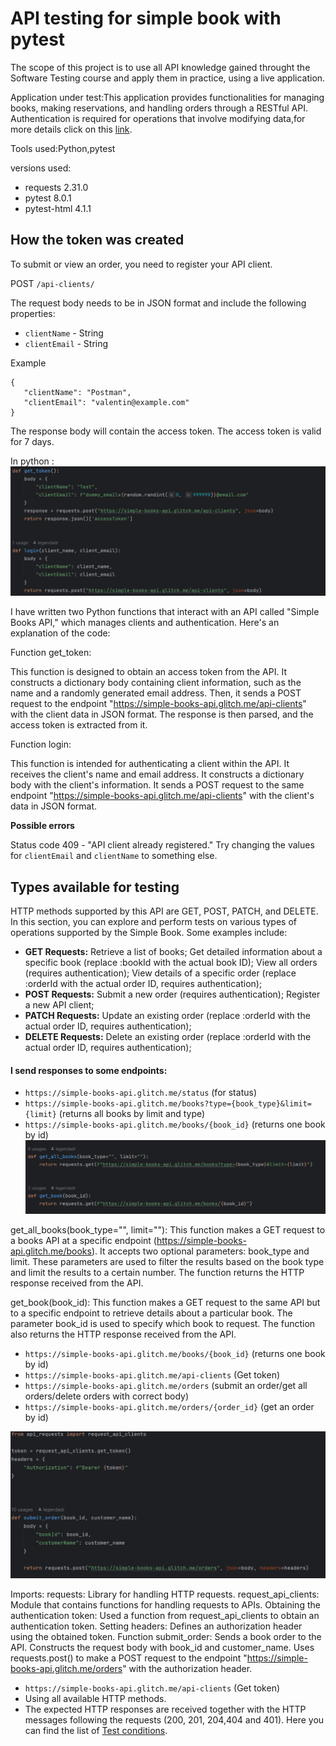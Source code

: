 # API testing for simple book with pytest

The scope of this project is to use all API knowledge gained throught the Software Testing course and apply them in practice, using a live application.

Application under test:This application provides functionalities for managing books, making reservations, and handling orders through a RESTful API. Authentication is required for operations that involve modifying data,for more details click on this [link](https://github.com/vdespa/introduction-to-postman-course/blob/main/simple-books-api.md).

Tools used:Python,pytest

versions used:
- requests 2.31.0
- pytest 8.0.1
- pytest-html 4.1.1

## How the token was created
To submit or view an order, you need to register your API client.

POST `/api-clients/`

The request body needs to be in JSON format and include the following properties:

 - `clientName` - String
 - `clientEmail` - String

 Example

 ```
 {
    "clientName": "Postman",
    "clientEmail": "valentin@example.com"
}
 ```

The response body will contain the access token. The access token is valid for 7 days.

In python :
![Screenhot code python ](https://github.com/AdrianPricopie/Python-API-Testing-/blob/main/Screenshots/Token.png)

I have written two Python functions that interact with an API called "Simple Books API," which manages clients and authentication. Here's an explanation of the code:

Function get_token:

This function is designed to obtain an access token from the API.
It constructs a dictionary body containing client information, such as the name and a randomly generated email address.
Then, it sends a POST request to the endpoint "https://simple-books-api.glitch.me/api-clients" with the client data in JSON format.
The response is then parsed, and the access token is extracted from it.

Function login:

This function is intended for authenticating a client within the API.
It receives the client's name and email address.
It constructs a dictionary body with the client's information.
It sends a POST request to the same endpoint "https://simple-books-api.glitch.me/api-clients" with the client's data in JSON format.


**Possible errors**

Status code 409 - "API client already registered." Try changing the values for `clientEmail` and `clientName` to something else.

## Types available for testing

HTTP methods supported by this API are GET, POST, PATCH, and DELETE. In this section, you can explore and perform tests on various types of operations supported by the  Simple Book. Some examples include:

- **GET Requests:**
   Retrieve a list of books;
   Get detailed information about a specific book (replace :bookId with the actual book ID);
   View all orders (requires authentication);
   View details of a specific order (replace :orderId with the actual order ID, requires authentication);
- **POST Requests:**
   Submit a new order (requires authentication);
   Register a new API client;
- **PATCH Requests:** Update an existing order (replace :orderId with the actual order ID, requires authentication);
- **DELETE Requests:** Delete an existing order (replace :orderId with the actual order ID, requires authentication);


#### I send responses to some endpoints:
- `https://simple-books-api.glitch.me/status` (for status)
- `https://simple-books-api.glitch.me/books?type={book_type}&limit={limit}` (returns all books by limit and type)
- `https://simple-books-api.glitch.me/books/{book_id}` (returns one book by id)
 ![Screenhot code python ](https://github.com/AdrianPricopie/Python-API-Testing-/blob/main/Screenshots/request%20books.png)
 
get_all_books(book_type="", limit=""): This function makes a GET request to a books API at a specific endpoint (https://simple-books-api.glitch.me/books). It accepts two optional parameters: book_type and limit. These parameters are used to filter the results based on the book type and limit the results to a certain number. The function returns the HTTP response received from the API.

get_book(book_id): This function makes a GET request to the same API but to a specific endpoint to retrieve details about a particular book. The parameter book_id is used to specify which book to request. The function also returns the HTTP response received from the API.

  
- `https://simple-books-api.glitch.me/books/{book_id}` (returns one book by id)
- `https://simple-books-api.glitch.me/api-clients` (Get token)
- `https://simple-books-api.glitch.me/orders` (submit an order/get all orders/delete orders with correct body)
- `https://simple-books-api.glitch.me/orders/{order_id}` (get an order by id)

 ![Screenhot code python ](https://github.com/AdrianPricopie/Python-API-Testing-/blob/main/Screenshots/request%20order%20%232.png)

 Imports:
requests: Library for handling HTTP requests.
request_api_clients: Module that contains functions for handling requests to APIs.
Obtaining the authentication token:
Used a function from request_api_clients to obtain an authentication token.
Setting headers:
Defines an authorization header using the obtained token.
Function submit_order:
Sends a book order to the API.
Constructs the request body with book_id and customer_name.
Uses requests.post() to make a POST request to the endpoint "https://simple-books-api.glitch.me/orders" with the authorization header.

- `https://simple-books-api.glitch.me/api-clients` (Get token)
- Using all available HTTP methods.
- The expected HTTP responses are received together with the HTTP messages following the requests (200, 201, 204,404 and 401).
  Here you can find the list of [Test conditions](https://github.com/AdrianPricopie/Python-API-Testing-/blob/main/Test%20conditions.xlsx).



